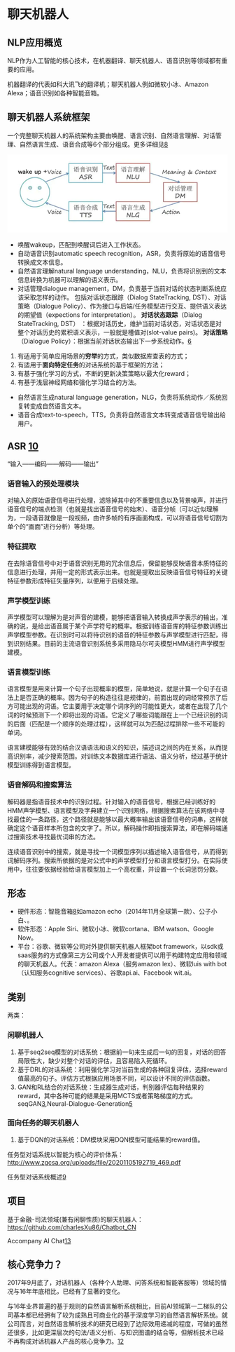 # 聊天机器人

## NLP应用概览

NLP作为人工智能的核心技术，在机器翻译、聊天机器人、语音识别等领域都有重要的应用。

机器翻译的代表如科大讯飞的翻译机；聊天机器人例如微软小冰、Amazon Alexa；语音识别如各种智能音箱。

## 聊天机器人系统框架

一个完整聊天机器人的系统架构主要由唤醒、语言识别、自然语言理解、对话管理、自然语言生成、语音合成等6个部分组成。更多详细见[8]

![聊天机器人的流程闭环[7]](../img/chatbot_flowchart.png)

- 唤醒wakeup，匹配到唤醒词后进入工作状态。
- 自动语音识别automatic speech recognition，ASR，负责将原始的语音信号转换成文本信息。
- 自然语言理解natural language understanding，NLU，负责将识别到的文本信息转换为机器可以理解的语义表示。
- 对话管理dialogue management，DM，负责基于当前对话的状态判断系统应该采取怎样的动作。
  包括对话状态跟踪（Dialog StateTracking, DST）、对话策略（Dialogue Policy）、作为接口与后端/任务模型进行交互、提供语义表达的期望值（expections for interpretation）。
  **对话状态跟踪**（Dialog StateTracking, DST） ：根据对话历史，维护当前对话状态，对话状态是对整个对话历史的累积语义表示，一般就是槽值对(slot-value pairs)。
  **对话策略**（Dialogue Policy）：根据当前对话状态输出下一步系统动作。[6]

1. 有适用于简单应用场景的**穷举**的方式，类似数据库查表的方式；
2. 有适用于**面向特定任务**的对话系统的基于框架的方法；
3. 有基于强化学习的方式，不断的更新决策策略以最大化reward；
4. 有基于浅层神经网络和强化学习结合的方法。

- 自然语言生成natural language generation，NLG，负责将系统动作／系统回复转变成自然语言文本。
- 语音合成text-to-speech，TTS，负责将自然语言文本转变成语音信号输出给用户。

## ASR [10]

“输入——编码——解码——输出”

### 语音输入的预处理模块

对输入的原始语音信号进行处理，滤除掉其中的不重要信息以及背景噪声，并进行语音信号的端点检测（也就是找出语音信号的始末）、语音分帧（可以近似理解为，一段语音就像是一段视频，由许多帧的有序画面构成，可以将语音信号切割为单个的“画面”进行分析）等处理。

### 特征提取

在去除语音信号中对于语音识别无用的冗余信息后，保留能够反映语音本质特征的信息进行处理，并用一定的形式表示出来。也就是提取出反映语音信号特征的关键特征参数形成特征矢量序列，以便用于后续处理。

### 声学模型训练

声学模型可以理解为是对声音的建模，能够把语音输入转换成声学表示的输出，准确的说，是给出语音属于某个声学符号的概率。根据训练语音库的特征参数训练出声学模型参数。在识别时可以将待识别的语音的特征参数与声学模型进行匹配，得到识别结果。目前的主流语音识别系统多采用隐马尔可夫模型HMM进行声学模型建模。

### 语言模型训练

语言模型是用来计算一个句子出现概率的模型，简单地说，就是计算一个句子在语法上是否正确的概率。因为句子的构造往往是规律的，前面出现的词经常预示了后方可能出现的词语。它主要用于决定哪个词序列的可能性更大，或者在出现了几个词的时候预测下一个即将出现的词语。它定义了哪些词能跟在上一个已经识别的词的后面（匹配是一个顺序的处理过程），这样就可以为匹配过程排除一些不可能的单词。

语言建模能够有效的结合汉语语法和语义的知识，描述词之间的内在关系，从而提高识别率，减少搜索范围。对训练文本数据库进行语法、语义分析，经过基于统计模型训练得到语言模型。

### 语音解码和搜索算法

解码器是指语音技术中的识别过程。针对输入的语音信号，根据己经训练好的HMM声学模型、语言模型及字典建立一个识别网络，根据搜索算法在该网络中寻找最佳的一条路径，这个路径就是能够以最大概率输出该语音信号的词串，这样就确定这个语音样本所包含的文字了。所以，解码操作即指搜索算法，即在解码端通过搜索技术寻找最优词串的方法。

连续语音识别中的搜索，就是寻找一个词模型序列以描述输入语音信号，从而得到词解码序列。搜索所依据的是对公式中的声学模型打分和语言模型打分。在实际使用中，往往要依据经验给语言模型加上一个高权重，并设置一个长词惩罚分数。

## 形态

- 硬件形态：智能音箱[8]如amazon echo（2014年11月全球第一款）、公子小白、。
- 软件形态：Apple Siri、微软小冰、微软cortana、IBM watson、Google Now。
- 平台：谷歌、微软等公司对外提供聊天机器人框架bot framework，以sdk或saas服务的方式像第三方公司或个人开发者提供可以用于构建特定应用和领域的聊天机器人。代表：amazon Alexa（服务amazon lex）、微软luis with bot（认知服务cognitive services）、谷歌api.ai、Facebook wit.ai。

## 类别

两类：

### 闲聊机器人

1. 基于seq2seq模型的对话系统：根据前一句来生成后一句的回复，对话的回答局限性大，缺少对整个对话的评估，且容易陷入死循环。
1. 基于DRL的对话系统：利用强化学习对当前生成的各种回复评估，选择reward值最高的句子。评估方式根据应用场景不同，可以设计不同的评估函数。
1. GAN和RL结合的对话系统：生成器生成对话，判别器评估每种结果的reward，其中各种可能的结果是采用MCTS或者策略梯度的方式。seqGAN[3][4],Neural-Dialogue-Generation[5]

### 面向任务的聊天机器人

1. 基于DQN的对话系统：DM模块采用DQN模型可能结果的reward值。

任务型对话系统以智能为核心的评价体系：http://www.zgcsa.org/uploads/file/20201105192719_469.pdf

任务型对话系统概述[9]

## 项目

基于金融-司法领域(兼有闲聊性质)的聊天机器人：https://github.com/charlesXu86/Chatbot_CN

Accompany AI Chat[13]

## 核心竞争力？

2017年9月底了，对话机器人（各种个人助理、问答系统和智能客服等）领域的情况与16年年底相比，已经有了显著的变化。

与16年业界普遍的基于规则的自然语言解析系统相比，目前AI领域第一二梯队的公司基本都已经拥有了较为成熟且可商业化的基于深度学习的自然语言解析系统。就公司而言，对自然语言解析技术的研究已经到了边际效用递减的程度，可做的虽然还很多，比如更深层次的句法/语义分析、与知识图谱的结合等，但解析技术已经不再构成对话机器人产品的核心竞争力。[12]



[1]: http://www.woshipm.com/pmd/2937210.html
[2]: https://zhuanlan.zhihu.com/p/220097652
[3]: https://github.com/suragnair/seqGAN
[4]: https://github.com/LantaoYu/SeqGAN
[5]: https://github.com/jiweil/Neural-Dialogue-Generation
[6]: https://www.toutiao.com/i6854955754193945096/
[7]: https://www.jianshu.com/p/b8302c22dcba
[8]: http://www.ciotc.org/?from=timeline#/articaltwoinfo?id=20191209112501276114675&ids=18
[9]: https://www.taodudu.cc/news/show-1668385.html
[10]: http://imgtec.eetrend.com/blog/2019/100046571.html#:~:text=%E5%AF%B9%E8%BE%93%E5%85%A5%E7%9A%84%E5%8E%9F%E5%A7%8B%E8%AF%AD%E9%9F%B3,%E2%80%9D%E8%BF%9B%E8%A1%8C%E5%88%86%E6%9E%90%EF%BC%89%E7%AD%89%E5%A4%84%E7%90%86%E3%80%82
[11]: http://blog.itpub.net/29829936/viewspace-2652896/
[12]: https://www.jianshu.com/p/6b83e669cd63
[13]: https://github.com/EasonC13/AI_chatbot_platform
